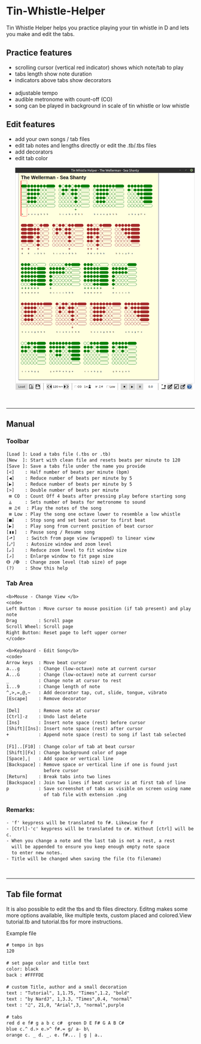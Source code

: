 # Tin-Whistle-Helper
Tin Whistle Helper helps you practice playing your tin whistle in D 
and lets you make and edit the tabs. 

## Practice features
- scrolling cursor (vertical red indicator) shows which note/tab to play
- tabs length show note duration 
- indicators above tabs show decorators
<br />  <br />
- adjustable tempo 
- audible metronome with count-off (CO)
- song can be played in background in scale of tin whistle or low whistle

## Edit features
- add your own songs / tab files
- edit tab notes and lengths directly or edit the .tb/.tbs files
- add decorators
- edit tab color
<br />  <br />
![Figure 1](https://github.com/NardJ/Tin-Whistle-Helper/blob/main/screenshots/MainWindow.png "Screenshot")


</br>

---

## Manual

### Toolbar
```
[Load ]: Load a tabs file (.tbs or .tb)
[New  ]: Start with clean file and resets beats per minute to 120
[Save ]: Save a tabs file under the name you provide
[<]    : Half number of beats per minute (bpm)
[◀]    : Reduce number of beats per minute by 5
[▶]    : Reduce number of beats per minute by 5
[>]    : Double number of beats per minute 
 ⊠ CO  : Count Off 4 beats after pressing play before starting song
 ⏅     : Sets number of beats for metronome to sound
 ⊠ ♫⚟  : Play the notes of the song
 ⊠ Low : Play the song one octave lower to resemble a low whistle
[■]    : Stop song and set beat cursor to first beat
[▶]    : Play song from current position of beat cursor
[▮▮]   : Pause song / Resume song 
[⬏]    : Switch from page view (wrapped) to linear view
[⤢]    : Autosize window and zoom level
[↙]    : Reduce zoom level to fit window size
[↗]    : Enlarge window to fit page size
ⴱ /ⴲ  : Change zoom level (tab size) of page
(?)    : Show this help
```

### Tab Area
```
<b>Mouse - Change View </b>
<code>
Left Button : Move cursor to mouse position (if tab present) and play note
Drag        : Scroll page 
Scroll Wheel: Scroll page
Right Button: Reset page to left upper corner
</code>

<b>Keyboard - Edit Song</b>
<code>
Arrow keys  : Move beat cursor
a...g       : Change (low-octave) note at current cursor 
A...G       : Change (low-octave) note at current cursor
_           : Change note at cursor to rest
1...9       : Change length of note
^,>,=,@,~   : Add decorator tap, cut, slide, tongue, vibrato
[Escape]    : Remove decorator

[Del]       : Remove note at cursor
[Ctrl]-z    : Undo last delete
[Ins]       : Insert note space (rest) before cursor
[Shift][Ins]: Insert note space (rest) after cursor
+           : Append note space (rest) to song if last tab selected

[F1]..[F10] : Change color of tab at beat cursor
[Shift][Fx] : Change background color of page
[Space],|   : Add space or vertical line
[Backspace] : Remove space or vertical line if one is found just 
              before cursor
[Return]    : Break tabs into two lines
[Backspace] : Join two lines if beat cursor is at first tab of line
p           : Save screenshot of tabs as visible on screen using name 
              of tab file with extension .png
```

### Remarks:
```
- 'f' keypress will be translated to f#. Likewise for F
- [Ctrl]-'c' keypress will be translated to c#. Without [ctrl] will be c.
- When you change a note and the last tab is not a rest, a rest 
  will be appended to ensure you keep enough empty note space 
  to enter new notes.
- Title will be changed when saving the file (to filename)
```

</br>

---

## Tab file format

It is also possible to edit the tbs and tb files directory.
Editng makes some more options available, like multiple texts, 
custom placed and colored.View tutorial.tb and tutorial.tbs for 
more instructions.

Example file
```
# tempo in bps
120

# set page color and title text
color: black
back : #FFFFDE

# custom Title, author and a small decoration
text : "Tutorial", 1,1.75, "Times",1.2, "bold"
text : "by NardJ", 1,3.3, "Times",0.4, "normal"
text : "♫", 21,0, "Arial",3, "normal",purple

# tabs
red d e f# g a b c c#  green D E F# G A B C#  
blue c.^ d.> e.>^ f#.= g/ a- b\ 
orange c. _ d. _. e. f#... | g | a..
``` 
